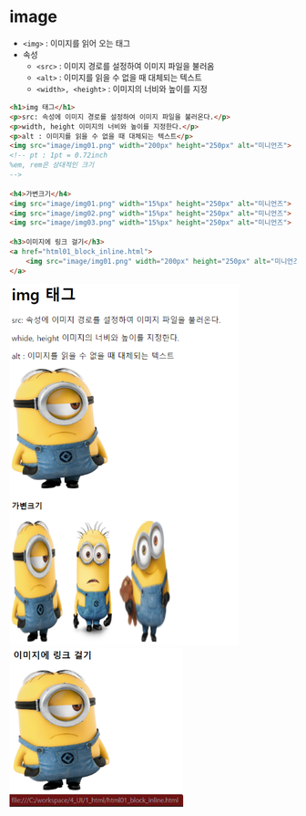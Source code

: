 # image

- `<img>` : 이미지를 읽어 오는 태그
- 속성
  - `<src>` : 이미지 경로를 설정하여 이미지 파일을 불러옴
  - `<alt>` : 이미지를 읽을 수 없을 때 대체되는 텍스트
  - `<width>, <height>` : 이미지의 너비와 높이를 지정

```html
<h1>img 태그</h1>
<p>src: 속성에 이미지 경로를 설정하여 이미지 파일을 불러온다.</p>
<p>width, height 이미지의 너비와 높이를 지정한다.</p>
<p>alt : 이미지를 읽을 수 없을 때 대체되는 텍스트</p>
<img src="image/img01.png" width="200px" height="250px" alt="미니언즈">
<!-- pt : 1pt = 0.72inch
%em, rem은 상대적인 크기
-->

<h4>가변크기</h4>
<img src="image/img01.png" width="15%px" height="250px" alt="미니언즈">
<img src="image/img02.png" width="15%px" height="250px" alt="미니언즈">
<img src="image/img03.png" width="15%px" height="250px" alt="미니언즈">

<h3>이미지에 링크 걸기</h3>
<a href="html01_block_inline.html">
    <img src="image/img01.png" width="200px" height="250px" alt="미니언즈">
</a>
```

<img src=".\image\HTML05_01img.png" alt="HTML05_01img" style="zoom:75%;" />

<img src=".\image\HTML05_02imgLink.png" alt="HTML05_02imgLink" style="zoom:75%;" />